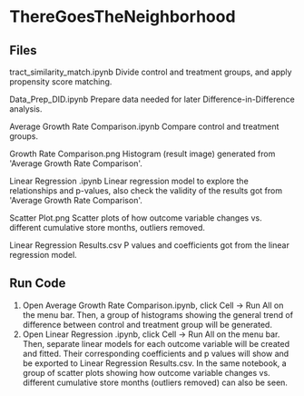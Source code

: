 # ThereGoesTheNeighborhood

## Files

tract_similarity_match.ipynb
  Divide control and treatment groups, and apply propensity score matching.

Data_Prep_DID.ipynb
  Prepare data needed for later Difference-in-Difference analysis.

Average Growth Rate Comparison.ipynb
  Compare control and treatment groups.

Growth Rate Comparison.png
  Histogram (result image) generated from 'Average Growth Rate Comparison'.

Linear Regression .ipynb
  Linear regression model to explore the relationships and p-values, also check the validity of the results got from 'Average Growth Rate Comparison'.

Scatter Plot.png
  Scatter plots of how outcome variable changes vs. different cumulative store months, outliers removed.

Linear Regression Results.csv
  P values and coefficients got from the linear regression model.


## Run Code

1. Open Average Growth Rate Comparison.ipynb, click Cell -> Run All on the menu bar. Then, a group of histograms showing the general trend of difference between control and treatment group will be generated.
3. Open Linear Regression .ipynb, click Cell -> Run All on the menu bar. Then, separate linear models for each outcome variable will be created and fitted. Their corresponding coefficients and p values will show and be exported to Linear Regression Results.csv. In the same notebook, a group of scatter plots showing how outcome variable changes vs. different cumulative store months (outliers removed) can also be seen.



